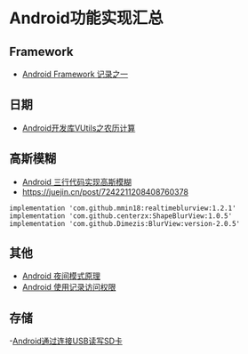 # Android功能实现汇总

## Framework

- [Android Framework 记录之一](https://blog.csdn.net/banketree/article/details/24718899)
  
## 日期

- [Android开发库VUtils之农历计算](https://blog.csdn.net/quwei3930921/article/details/50964738)

## 高斯模糊
- [Android 三行代码实现高斯模糊](https://juejin.cn/post/7144663860027326494#heading-2)
- https://juejin.cn/post/7242211208408760378
```
implementation 'com.github.mmin18:realtimeblurview:1.2.1'
implementation 'com.github.centerzx:ShapeBlurView:1.0.5'
implementation 'com.github.Dimezis:BlurView:version-2.0.5'
```

## 其他
- [Android 夜间模式原理](https://www.jianshu.com/p/a63180d4d235)
- [Android 使用记录访问权限](https://juejin.cn/post/6844903464598765581)

## 存储
-[Android通过连接USB读写SD卡](https://blog.csdn.net/Gary__123456/article/details/131498266)
